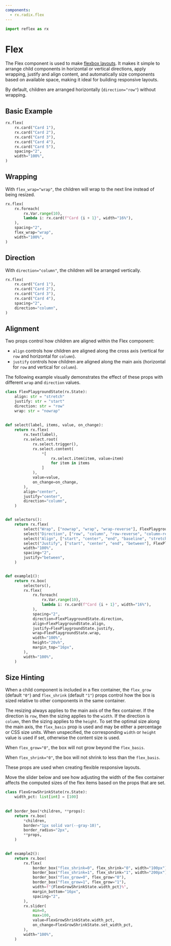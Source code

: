 ```yaml
---
components:
  - rx.radix.flex
---
```


```python exec
import reflex as rx
```

# Flex

The Flex component is used to make [flexbox layouts](https://developer.mozilla.org/en-US/docs/Learn/CSS/CSS_layout/Flexbox).
It makes it simple to arrange  child components in horizontal or vertical directions, apply wrapping,
justify and align  content, and automatically size components based on available space, making it
ideal for building responsive layouts.

By default, children are arranged horizontally (`direction="row"`) without wrapping.

## Basic Example

```python demo
rx.flex(
    rx.card("Card 1"),
    rx.card("Card 2"),
    rx.card("Card 3"),
    rx.card("Card 4"),
    rx.card("Card 5"),
    spacing="2",
    width="100%",
)
```

## Wrapping

With `flex_wrap="wrap"`, the children will wrap to the next line instead of being resized.

```python demo
rx.flex(
    rx.foreach(
        rx.Var.range(10),
        lambda i: rx.card(f"Card {i + 1}", width="16%"),
    ),
    spacing="2",
    flex_wrap="wrap",
    width="100%",
)
```

## Direction

With `direction="column"`, the children will be arranged vertically.

```python demo
rx.flex(
    rx.card("Card 1"),
    rx.card("Card 2"),
    rx.card("Card 3"),
    rx.card("Card 4"),
    spacing="2",
    direction="column",
)
```

## Alignment

Two props control how children are aligned within the Flex component:

* `align` controls how children are aligned along the cross axis (vertical for `row` and horizontal for `column`).
* `justify` controls how children are aligned along the main axis (horizontal for `row` and vertical for `column`).

The following example visually demonstrates the effect of these props with different `wrap` and `direction` values.

```python demo exec
class FlexPlaygroundState(rx.State):
    align: str = "stretch"
    justify: str = "start"
    direction: str = "row"
    wrap: str = "nowrap"
    
    
def select(label, items, value, on_change):
    return rx.flex(
        rx.text(label),
        rx.select.root(
            rx.select.trigger(),
            rx.select.content(
                *[
                    rx.select.item(item, value=item)
                    for item in items
                ]
            ),
            value=value,
            on_change=on_change,
        ),
        align="center",
        justify="center",
        direction="column",
    )


def selectors():
    return rx.flex(
        select("Wrap", ["nowrap", "wrap", "wrap-reverse"], FlexPlaygroundState.wrap, FlexPlaygroundState.set_wrap),
        select("Direction", ["row", "column", "row-reverse", "column-reverse"], FlexPlaygroundState.direction, FlexPlaygroundState.set_direction),
        select("Align", ["start", "center", "end", "baseline", "stretch"], FlexPlaygroundState.align, FlexPlaygroundState.set_align),
        select("Justify", ["start", "center", "end", "between"], FlexPlaygroundState.justify, FlexPlaygroundState.set_justify),
        width="100%",
        spacing="2",
        justify="between",
    )


def example1():
    return rx.box(
        selectors(),
        rx.flex(
            rx.foreach(
                rx.Var.range(10),
                lambda i: rx.card(f"Card {i + 1}", width="16%"),
            ),
            spacing="2",
            direction=FlexPlaygroundState.direction,
            align=FlexPlaygroundState.align,
            justify=FlexPlaygroundState.justify,
            wrap=FlexPlaygroundState.wrap,
            width="100%",
            height="20vh",
            margin_top="16px",
        ),
        width="100%",
    )
```

## Size Hinting

When a child component is included in a flex container,
the `flex_grow` (default `"0"`) and `flex_shrink` (default `"1"`) props control
how the box is sized relative to other components in the same container.

The resizing always applies to the main axis of the flex container. If the direction is
`row`, then the sizing applies to the `width`. If the direction is `column`, then the sizing
applies to the `height`. To set the optimal size along the main axis, the `flex_basis` prop
is used and may be either a percentage or CSS size units. When unspecified, the
corresponding `width` or `height` value is used if set, otherwise the content size is used.

When `flex_grow="0"`, the box will not grow beyond the `flex_basis`.

When `flex_shrink="0"`, the box will not shrink to less than the `flex_basis`.

These props are used when creating flexible responsive layouts.

Move the slider below and see how adjusting the width of the flex container
affects the computed  sizes of the flex items based on the props that are set.

```python demo exec
class FlexGrowShrinkState(rx.State):
    width_pct: list[int] = [100]
    
    
def border_box(*children, **props):
    return rx.box(
        *children,
        border="1px solid var(--gray-10)",
        border_radius="2px",
        **props,
    )

    
def example2():
    return rx.box(
        rx.flex(
            border_box("flex_shrink=0", flex_shrink="0", width="100px"),
            border_box("flex_shrink=1", flex_shrink="1", width="200px"),
            border_box("flex_grow=0", flex_grow="0"),
            border_box("flex_grow=1", flex_grow="1"),
            width=f"{FlexGrowShrinkState.width_pct}%",
            margin_bottom="16px",
            spacing="2",
        ),
        rx.slider(
            min=0,
            max=100,
            value=FlexGrowShrinkState.width_pct,
            on_change=FlexGrowShrinkState.set_width_pct,
        ),
        width="100%",
    )
```
